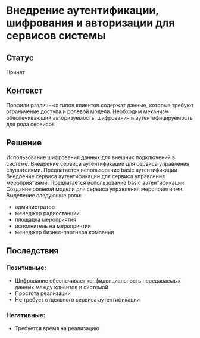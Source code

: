 # Внедрение аутентификации, шифрования и авторизации для сервисов системы
## Статус
Принят
## Контекст
Профили различных типов клиентов содержат данные, которые требуют ограничение доступа и ролевой модели. Необходим механизм обеспечивающий
авторизуемость, шифрования и аутентифицируемость для ряда сервисов
## Решение
Использование шифрования данных для внешних подключений в системе.
Внедрение сервиса аутентификации для сервиса управления слушателями. Предлагается использование basic аутентификации
Внедрение сервиса аутентификации для сервиса управления мероприятиями. Предлагается использование basic аутентификации
Создание ролевой модели для сервиса управления мероприятиями.
Выделение следующие роли:
- администратор
- менеджер радиостанции
- площадка мероприятия
- исполнитель на мероприятии
- менеджер бизнес-партнера компании
## Последствия
### Позитивные:
- Шифрование обеспечивает конфиденциальность передаваемых данных между клиентов и системой
- Простота реализации
- Не требует отдельного сервиса аутентификации

### Негативные:
- Требуется время на реализацию
		
